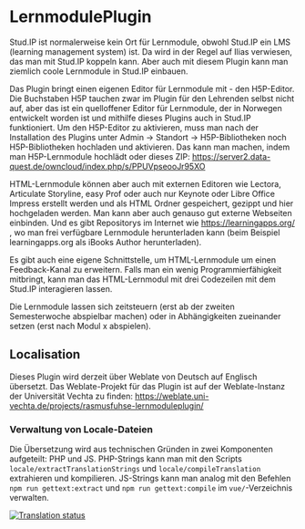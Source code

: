 # LernmodulePlugin

Stud.IP ist normalerweise kein Ort für Lernmodule, obwohl Stud.IP ein LMS (learning management system) ist. Da wird in der Regel auf Ilias verwiesen, das man mit Stud.IP koppeln kann. Aber auch mit diesem Plugin kann man ziemlich coole Lernmodule in Stud.IP einbauen.

Das Plugin bringt einen eigenen Editor für Lernmodule mit - den H5P-Editor. Die Buchstaben H5P tauchen zwar im Plugin für den Lehrenden selbst nicht auf, aber das ist ein quelloffener Editor für Lernmodule, der in Norwegen entwickelt worden ist und mithilfe dieses Plugins auch in Stud.IP funktioniert. Um den H5P-Editor zu aktivieren, muss man nach der Installation des Plugins unter Admin -> Standort -> H5P-Bibliotheken noch H5P-Bibliotheken hochladen und aktivieren. Das kann man machen, indem man H5P-Lernmodule hochlädt oder dieses ZIP: https://server2.data-quest.de/owncloud/index.php/s/PPUVpseooJr95XO

HTML-Lernmodule können aber auch mit externen Editoren wie Lectora, Articulate Storyline, easy Prof oder auch nur Keynote oder Libre Office Impress erstellt werden und als HTML Ordner gespeichert, gezippt und hier hochgeladen werden. Man kann aber auch genauso gut externe Webseiten einbinden. Und es gibt Repositorys im Internet wie https://learningapps.org/ , wo man frei verfügbare Lernmodule herunterladen kann (beim Beispiel learningapps.org als iBooks Author herunterladen).

Es gibt auch eine eigene Schnittstelle, um HTML-Lernmodule um einen Feedback-Kanal zu erweitern. Falls man ein wenig Programmierfähigkeit mitbringt, kann man das HTML-Lernmodul mit drei Codezeilen mit dem Stud.IP interagieren lassen.

Die Lernmodule lassen sich zeitsteuern (erst ab der zweiten Semesterwoche abspielbar machen) oder in Abhängigkeiten zueinander setzen (erst nach Modul x abspielen).

## Localisation
Dieses Plugin wird derzeit über Weblate von Deutsch auf Englisch übersetzt.  Das Weblate-Projekt für das Plugin ist auf der Weblate-Instanz der Universität Vechta zu finden: https://weblate.uni-vechta.de/projects/rasmusfuhse-lernmoduleplugin/

### Verwaltung von Locale-Dateien
Die Übersetzung wird aus technischen Gründen in zwei Komponenten aufgeteilt: PHP und JS.  PHP-Strings kann man mit den Scripts `locale/extractTranslationStrings` und `locale/compileTranslation` extrahieren und kompilieren.  JS-Strings kann man analog mit den Befehlen `npm run gettext:extract` und `npm run gettext:compile` im `vue/`-Verzeichnis verwalten.

<a href="https://weblate.uni-vechta.de/engage/rasmusfuhse-lernmoduleplugin/en/">
<img src="https://weblate.uni-vechta.de/widgets/rasmusfuhse-lernmoduleplugin/en/php/svg-badge.svg" alt="Translation status" />
</a>
